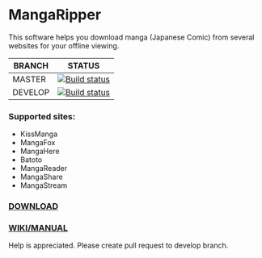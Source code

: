 # MangaRipper

This software helps you download manga (Japanese Comic) from several websites for your offline viewing.

| BRANCH | STATUS |
| --- | --- |
| MASTER | [![Build status](https://ci.appveyor.com/api/projects/status/92scfmfbep7b9ieo/branch/master?svg=true)](https://ci.appveyor.com/project/NguyenDanPhuong/mangaripper/branch/master) |
| DEVELOP | [![Build status](https://ci.appveyor.com/api/projects/status/92scfmfbep7b9ieo/branch/develop?svg=true)](https://ci.appveyor.com/project/NguyenDanPhuong/mangaripper/branch/develop) |

### Supported sites:
- KissManga
- MangaFox
- MangaHere
- Batoto
- MangaReader
- MangaShare
- MangaStream

### [DOWNLOAD](https://github.com/NguyenDanPhuong/MangaRipper/releases/latest)

### [WIKI/MANUAL](https://github.com/NguyenDanPhuong/MangaRipper/wiki)

Help is appreciated. Please create pull request to develop branch.
